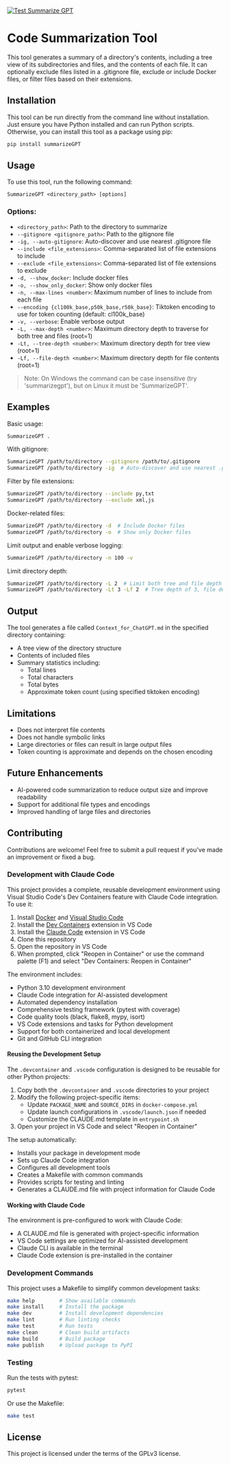 [![Test Summarize GPT](https://github.com/Maralai/SummarizeGPT/actions/workflows/python-app.yml/badge.svg)](https://github.com/Maralai/SummarizeGPT/actions/workflows/python-app.yml)

# Code Summarization Tool
This tool generates a summary of a directory's contents, including a tree view of its subdirectories and files, and the contents of each file. It can optionally exclude files listed in a .gitignore file, exclude or include Docker files, or filter files based on their extensions.

## Installation
This tool can be run directly from the command line without installation. Just ensure you have Python installed and can run Python scripts.
Otherwise, you can install this tool as a package using pip:
```bash
pip install summarizeGPT
```

## Usage
To use this tool, run the following command:
```
SummarizeGPT <directory_path> [options]
```

### Options:
* `<directory_path>`: Path to the directory to summarize
* `--gitignore <gitignore_path>`: Path to the gitignore file
* `-ig, --auto-gitignore`: Auto-discover and use nearest .gitignore file
* `--include <file_extensions>`: Comma-separated list of file extensions to include
* `--exclude <file_extensions>`: Comma-separated list of file extensions to exclude
* `-d, --show_docker`: Include docker files
* `-o, --show_only_docker`: Show only docker files
* `-n, --max-lines <number>`: Maximum number of lines to include from each file
* `--encoding {cl100k_base,p50k_base,r50k_base}`: Tiktoken encoding to use for token counting (default: cl100k_base)
* `-v, --verbose`: Enable verbose output
* `-L, --max-depth <number>`: Maximum directory depth to traverse for both tree and files (root=1)
* `-Lt, --tree-depth <number>`: Maximum directory depth for tree view (root=1)
* `-Lf, --file-depth <number>`: Maximum directory depth for file contents (root=1)

> Note: On Windows the command can be case insensitive (try 'summarizegpt'), but on Linux it must be 'SummarizeGPT'.

## Examples
Basic usage:
```bash
SummarizeGPT .
```

With gitignore:
```bash
SummarizeGPT /path/to/directory --gitignore /path/to/.gitignore
SummarizeGPT /path/to/directory -ig  # Auto-discover and use nearest .gitignore
```

Filter by file extensions:
```bash
SummarizeGPT /path/to/directory --include py,txt
SummarizeGPT /path/to/directory --exclude xml,js
```

Docker-related files:
```bash
SummarizeGPT /path/to/directory -d  # Include Docker files
SummarizeGPT /path/to/directory -o  # Show only Docker files
```

Limit output and enable verbose logging:
```bash
SummarizeGPT /path/to/directory -n 100 -v
```

Limit directory depth:
```bash
SummarizeGPT /path/to/directory -L 2  # Limit both tree and file depth to 2 levels
SummarizeGPT /path/to/directory -Lt 3 -Lf 2  # Tree depth of 3, file depth of 2
```

## Output
The tool generates a file called `Context_for_ChatGPT.md` in the specified directory containing:
- A tree view of the directory structure
- Contents of included files
- Summary statistics including:
  - Total lines
  - Total characters
  - Total bytes
  - Approximate token count (using specified tiktoken encoding)

## Limitations
- Does not interpret file contents
- Does not handle symbolic links
- Large directories or files can result in large output files
- Token counting is approximate and depends on the chosen encoding

## Future Enhancements
- AI-powered code summarization to reduce output size and improve readability
- Support for additional file types and encodings
- Improved handling of large files and directories

## Contributing
Contributions are welcome! Feel free to submit a pull request if you've made an improvement or fixed a bug.

### Development with Claude Code
This project provides a complete, reusable development environment using Visual Studio Code's Dev Containers feature with Claude Code integration. To use it:

1. Install [Docker](https://www.docker.com/get-started) and [Visual Studio Code](https://code.visualstudio.com/)
2. Install the [Dev Containers](https://marketplace.visualstudio.com/items?itemName=ms-vscode-remote.remote-containers) extension in VS Code
3. Install the [Claude Code](https://marketplace.visualstudio.com/items?itemName=anthropic.claude-code) extension in VS Code
4. Clone this repository
5. Open the repository in VS Code
6. When prompted, click "Reopen in Container" or use the command palette (F1) and select "Dev Containers: Reopen in Container"

The environment includes:
- Python 3.10 development environment
- Claude Code integration for AI-assisted development
- Automated dependency installation
- Comprehensive testing framework (pytest with coverage)
- Code quality tools (black, flake8, mypy, isort)
- VS Code extensions and tasks for Python development
- Support for both containerized and local development
- Git and GitHub CLI integration

#### Reusing the Development Setup

The `.devcontainer` and `.vscode` configuration is designed to be reusable for other Python projects:

1. Copy both the `.devcontainer` and `.vscode` directories to your project
2. Modify the following project-specific items:
   - Update `PACKAGE_NAME` and `SOURCE_DIRS` in `docker-compose.yml`
   - Update launch configurations in `.vscode/launch.json` if needed
   - Customize the CLAUDE.md template in `entrypoint.sh`
3. Open your project in VS Code and select "Reopen in Container"

The setup automatically:
- Installs your package in development mode
- Sets up Claude Code integration
- Configures all development tools
- Creates a Makefile with common commands
- Provides scripts for testing and linting
- Generates a CLAUDE.md file with project information for Claude Code

#### Working with Claude Code

The environment is pre-configured to work with Claude Code:
- A CLAUDE.md file is generated with project-specific information
- VS Code settings are optimized for AI-assisted development
- Claude CLI is available in the terminal
- Claude Code extension is pre-installed in the container

### Development Commands
This project uses a Makefile to simplify common development tasks:

```bash
make help        # Show available commands
make install     # Install the package
make dev         # Install development dependencies
make lint        # Run linting checks
make test        # Run tests
make clean       # Clean build artifacts
make build       # Build package
make publish     # Upload package to PyPI
```

### Testing
Run the tests with pytest:

```bash
pytest
```

Or use the Makefile:

```bash
make test
```

## License
This project is licensed under the terms of the GPLv3 license.